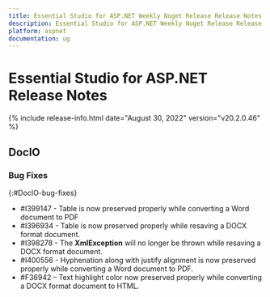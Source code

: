 ```yaml
---
title: Essential Studio for ASP.NET Weekly Nuget Release Release Notes  
description: Essential Studio for ASP.NET Weekly Nuget Release Release Notes  
platform: aspnet
documentation: ug
---
```


# Essential Studio for ASP.NET  Release Notes  

{% include release-info.html date="August 30, 2022"  version="v20.2.0.46" %} 





## DocIO

### Bug Fixes
{:#DocIO-bug-fixes}

* \#I399147 - Table is now preserved properly while converting a Word document to PDF
* \#I396934 - Table is now preserved properly while resaving a DOCX format document.
* \#I398278 - The **XmlException** will no longer be thrown while resaving a DOCX format document.
* \#I400556 - Hyphenation along with justify alignment is now preserved properly while converting a Word document to PDF.
* \#F36942 – Text highlight color now preserved properly while converting a DOCX format document to HTML.
